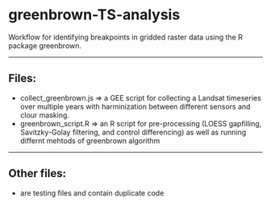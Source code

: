 # greenbrown-TS-analysis
Workflow for identifying breakpoints in gridded raster data using the R package greenbrown.

------
## Files:
- collect_greenbrown.js => a GEE script for collecting a Landsat timeseries over multiple years with harminization between different sensors and clour masking.
- greenbrown_script.R => an R script for pre-processing (LOESS gapfilling, Savitzky-Golay filtering, and control differencing) as well as running differnt mehtods of greenbrown algorithm
------
## Other files:
- are testing files and contain duplicate code
